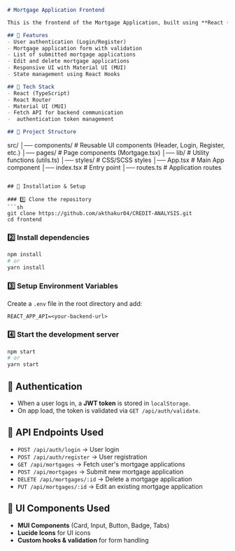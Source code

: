 ```md
# Mortgage Application Frontend

This is the frontend of the Mortgage Application, built using **React (TypeScript)** and **React Router**, with authentication and API calls to a backend.

## 📌 Features
- User authentication (Login/Register)
- Mortgage application form with validation
- List of submitted mortgage applications
- Edit and delete mortgage applications
- Responsive UI with Material UI (MUI)
- State management using React Hooks

## 🚀 Tech Stack
- React (TypeScript)
- React Router
- Material UI (MUI)
- Fetch API for backend communication
-  authentication token management

## 📁 Project Structure
```
src/
│── components/        # Reusable UI components (Header, Login, Register, etc.)
│── pages/             # Page components (Mortgage.tsx)
│── lib/               # Utility functions (utils.ts)
│── styles/            # CSS/SCSS styles
│── App.tsx            # Main App component
│── index.tsx          # Entry point
│── routes.ts          # Application routes
```

## 🔧 Installation & Setup

### 1️⃣ Clone the repository
```sh
git clone https://github.com/akthakur04/CREDIT-ANALYSIS.git
cd frontend
```

### 2️⃣ Install dependencies
```sh
npm install
# or
yarn install
```

### 3️⃣ Setup Environment Variables
Create a `.env` file in the root directory and add:
```
REACT_APP_API=<your-backend-url>
```

### 4️⃣ Start the development server
```sh
npm start
# or
yarn start
```

## 🔑 Authentication
- When a user logs in, a **JWT token** is stored in `localStorage`.
- On app load, the token is validated via `GET /api/auth/validate`.

## 📡 API Endpoints Used
- `POST /api/auth/login` → User login
- `POST /api/auth/register` → User registration
- `GET /api/mortgages` → Fetch user's mortgage applications
- `POST /api/mortgages` → Submit new mortgage application
- `DELETE /api/mortgages/:id` → Delete a mortgage application
- `PUT /api/mortgages/:id` → Edit an existing mortgage application

## 🎨 UI Components Used
- **MUI Components** (Card, Input, Button, Badge, Tabs)
- **Lucide Icons** for UI icons
- **Custom hooks & validation** for form handling
